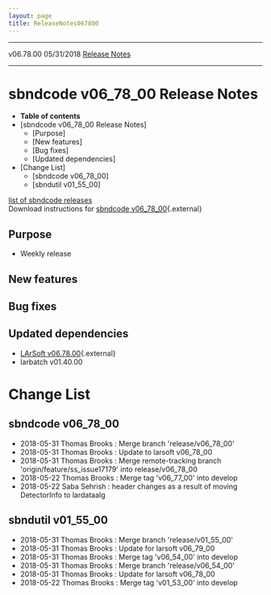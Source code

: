 ```yaml
---
layout: page
title: ReleaseNotes067800
---
```


  ----------- ------------ -- -- ------------------------------------------------------
  v06.78.00   05/31/2018         [Release Notes](ReleaseNotes067800.html)
  ----------- ------------ -- -- ------------------------------------------------------



sbndcode v06\_78\_00 Release Notes
======================================================================================

-   **Table of contents**
-   [sbndcode v06\_78\_00 Release
    Notes]
    -   [Purpose]
    -   [New features]
    -   [Bug fixes]
    -   [Updated dependencies]
-   [Change List]
    -   [sbndcode v06\_78\_00]
    -   [sbndutil v01\_55\_00]

[list of sbndcode
releases](List_of_SBND_code_releases.html)\
Download instructions for [sbndcode
v06\_78\_00](http://scisoft.fnal.gov/scisoft/bundles/sbnd/v06_78_00/sbndcode-v06_78_00.html){.external}



Purpose
----------------------------------

-   Weekly release



New features
--------------------------------------------



Bug fixes
--------------------------------------



Updated dependencies
------------------------------------------------------------

-   [LArSoft
    v06.78.00](https://cdcvs.fnal.gov/redmine/projects/larsoft/wiki/ReleaseNotes067800){.external}
-   larbatch v01.40.00



Change List
==========================================



sbndcode v06\_78\_00
----------------------------------------------------------

-   2018-05-31 Thomas Brooks : Merge branch \'release/v06\_78\_00\'
-   2018-05-31 Thomas Brooks : Update to larsoft v06\_78\_00
-   2018-05-31 Thomas Brooks : Merge remote-tracking branch
    \'origin/feature/ss\_issue17179\' into release/v06\_78\_00
-   2018-05-22 Thomas Brooks : Merge tag \'v06\_77\_00\' into develop
-   2018-05-22 Saba Sehrish : header changes as a result of moving
    DetectorInfo to lardataalg



sbndutil v01\_55\_00
----------------------------------------------------------

-   2018-05-31 Thomas Brooks : Merge branch \'release/v01\_55\_00\'
-   2018-05-31 Thomas Brooks : Update for larsoft v06\_79\_00
-   2018-05-31 Thomas Brooks : Merge tag \'v06\_54\_00\' into develop
-   2018-05-31 Thomas Brooks : Merge branch \'release/v06\_54\_00\'
-   2018-05-31 Thomas Brooks : Update for larsoft v06\_78\_00
-   2018-05-22 Thomas Brooks : Merge tag \'v01\_53\_00\' into develop
